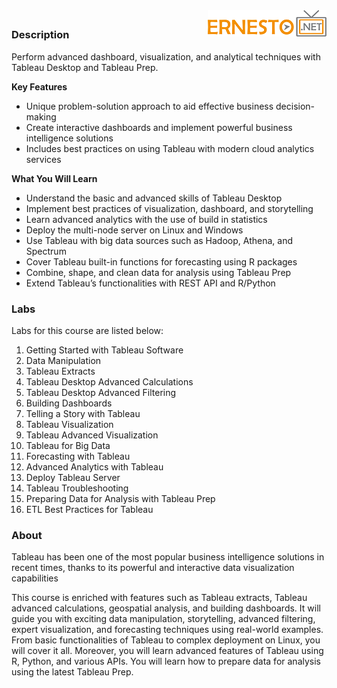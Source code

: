 <img align="right" src="./images/logo.png">


<h2><span style="color:red;"></span></h2>

### Description
Perform advanced dashboard, visualization, and analytical techniques with Tableau Desktop and Tableau Prep.

**Key Features**
- Unique problem-solution approach to aid effective business decision-making
- Create interactive dashboards and implement powerful business intelligence solutions
- Includes best practices on using Tableau with modern cloud analytics services


**What You Will Learn**
- Understand the basic and advanced skills of Tableau Desktop
- Implement best practices of visualization, dashboard, and storytelling
- Learn advanced analytics with the use of build in statistics
- Deploy the multi-node server on Linux and Windows
- Use Tableau with big data sources such as Hadoop, Athena, and Spectrum
- Cover Tableau built-in functions for forecasting using R packages
- Combine, shape, and clean data for analysis using Tableau Prep
- Extend Tableau’s functionalities with REST API and R/Python

### Labs

Labs for this course are listed below:

1. Getting Started with Tableau Software
2. Data Manipulation
3. Tableau Extracts
4. Tableau Desktop Advanced Calculations
5. Tableau Desktop Advanced Filtering
6. Building Dashboards
7. Telling a Story with Tableau
8. Tableau Visualization
9. Tableau Advanced Visualization
10. Tableau for Big Data
11. Forecasting with Tableau
12. Advanced Analytics with Tableau
13. Deploy Tableau Server
14. Tableau Troubleshooting
15. Preparing Data for Analysis with Tableau Prep
16. ETL Best Practices for Tableau 

### About
Tableau has been one of the most popular business intelligence solutions in recent times, thanks to its powerful and interactive data visualization capabilities

This course is enriched with features such as Tableau extracts, Tableau advanced calculations, geospatial analysis, and building dashboards. It will guide you with exciting data manipulation, storytelling, advanced filtering, expert visualization, and forecasting techniques using real-world examples. From basic functionalities of Tableau to complex deployment on Linux, you will cover it all. Moreover, you will learn advanced features of Tableau using R, Python, and various APIs. You will learn how to prepare data for analysis using the latest Tableau Prep. 